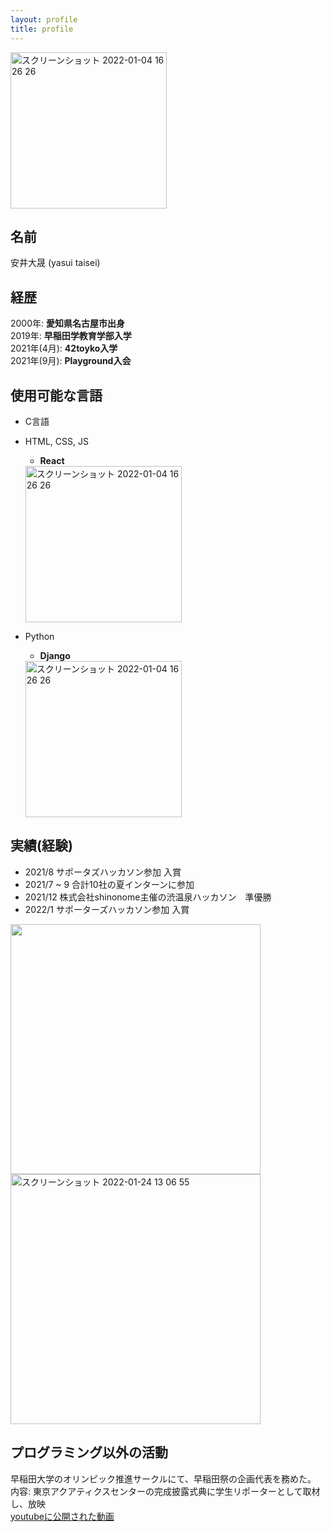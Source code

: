 ```yaml
---
layout: profile
title: profile
---
```


<img width="250" alt="スクリーンショット 2022-01-04 16 26 26" src="https://user-images.githubusercontent.com/78260526/148023836-bd093d0f-82a8-4e39-9dc8-7ad09ff79765.png">

## 名前
安井大晟 (yasui taisei)  

## 経歴
2000年: **愛知県名古屋市出身**  
2019年: **早稲田学教育学部入学**   
2021年(4月): **42toyko入学**  
2021年(9月): **Playground入会**  

## 使用可能な言語
- C言語
- HTML, CSS, JS
  - **React**
  <img width="250" alt="スクリーンショット 2022-01-04 16 26 26" src="https://user-images.githubusercontent.com/78260526/148027763-6651421f-7c56-4863-aac3-84454dffda16.png">


- Python
  - **Django**
  <img width="250" alt="スクリーンショット 2022-01-04 16 26 26" src="https://user-images.githubusercontent.com/78260526/148027765-528d5aa8-9078-4e9a-b68d-94f77ec6f332.png">

## 実績(経験)
- 2021/8 サポータズハッカソン参加 入賞
- 2021/7 ~ 9 合計10社の夏インターンに参加
- 2021/12 株式会社shinonome主催の渋温泉ハッカソン　準優勝
- 2022/1 サポーターズハッカソン参加 入賞

<img width="400" src="https://user-images.githubusercontent.com/78260526/152305477-986366a6-fb10-44d6-8b5e-db7beb802d33.png">


<img width="400" alt="スクリーンショット 2022-01-24 13 06 55" src="https://user-images.githubusercontent.com/78260526/150720476-423eb23c-cceb-410d-bfe0-0f93f60abd16.png">



## プログラミング以外の活動
早稲田大学のオリンピック推進サークルにて、早稲田祭の企画代表を務めた。  
内容: 東京アクアティクスセンターの完成披露式典に学生リポーターとして取材し、放映  
[youtubeに公開された動画](https://www.youtube.com/watch?v=WkJMbKUOCmc)
